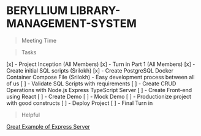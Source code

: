 # BERYLLIUM LIBRARY-MANAGEMENT-SYSTEM

> Meeting Time 



> Tasks

[x] - Project Inception (All Members)
[x] - Turn in Part 1 (All Members)
[x] - Create initial SQL scripts (Srilokh)
[x] - Create PostgreSQL Docker Container Compose File (Srilokh)
	- Easy development process between all of us
[ ] - Validate SQL Scripts with requirements
[ ] - Create CRUD Operations with Node.js Express TypeScript Server
[ ] - Create Front-end using React
[ ] - Create Demo
[ ] - Mock Demo
[ ] - Productionize project with good constructs
[ ] - Deploy Project
[ ] - Final Turn in



> Helpful

[Great Example of Express Server](https://github.com/geshan/expressjs-structure/blob/master/src/services/programmingLanguages.service.js)